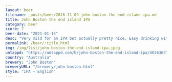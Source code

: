 ```yaml
---
layout: beer
filename: _posts/beer/2016-11-09-john-boston-the-end-island-ipa.md
title: John Boston the end island IPA
category: beer
score: 7
beer-date: "2021-01-14"
desc: "Very mild for an IPA but actually pretty nice. Easy drinking with very little heavy hops"
permalink: /beer/:title.html
img: /img/list/john-boston-the-end-island-ipa.jpeg
untappd: "https://untappd.com/b/john-boston-the-end-island-ipa/4036365"
country: "Australia"
brewery: "John Boston"
breweryURL: "/brewery/john-boston.html"
style: "IPA - English"
---
```


